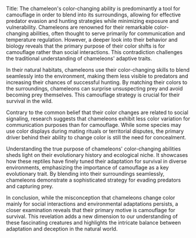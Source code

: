 Title: The chameleon's color-changing ability is predominantly a tool for camouflage in order to blend into its surroundings, allowing for effective predator evasion and hunting strategies while minimizing exposure and vulnerability.
Chameleons are renowned for their remarkable color-changing abilities, often thought to serve primarily for communication and temperature regulation. However, a deeper look into their behavior and biology reveals that the primary purpose of their color shifts is for camouflage rather than social interactions. This contradiction challenges the traditional understanding of chameleons' adaptive traits.

In their natural habitats, chameleons use their color-changing skills to blend seamlessly into the environment, making them less visible to predators and increasing their chances of successful hunting. By matching their colors to the surroundings, chameleons can surprise unsuspecting prey and avoid becoming prey themselves. This camouflage strategy is crucial for their survival in the wild.

Contrary to the common belief that their color changes are related to social signaling, research suggests that chameleons exhibit less color variation for communication purposes than for camouflage. While some species may use color displays during mating rituals or territorial disputes, the primary driver behind their ability to change color is still the need for concealment.

Understanding the true purpose of chameleons' color-changing abilities sheds light on their evolutionary history and ecological niche. It showcases how these reptiles have finely tuned their adaptation for survival in diverse environments, emphasizing the importance of camouflage as a key evolutionary trait. By blending into their surroundings seamlessly, chameleons demonstrate a sophisticated strategy for evading predators and capturing prey.

In conclusion, while the misconception that chameleons change color mainly for social interactions and environmental adaptations persists, a closer examination reveals that their primary motive is camouflage for survival. This revelation adds a new dimension to our understanding of these fascinating creatures and highlights the intricate balance between adaptation and deception in the natural world.
